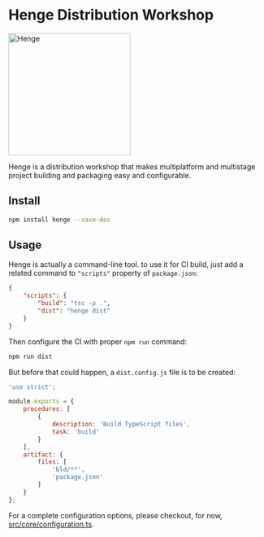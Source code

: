 # Henge Distribution Workshop

<img alt="Henge" src="https://cloud.githubusercontent.com/assets/970430/17336611/8bcad8ec-5911-11e6-9d32-2948976b1843.png" width="240" height="240" />

Henge is a distribution workshop that makes multiplatform and multistage project
building and packaging easy and configurable.

## Install

```sh
npm install henge --save-dev
```

## Usage

Henge is actually a command-line tool. to use it for CI build, just add a
related command to `"scripts"` property of `package.json`:

```json
{
    "scripts": {
        "build": "tsc -p .",
        "dist": "henge dist"
    }
}
```

Then configure the CI with proper `npm run` command:

```sh
npm run dist
```

But before that could happen, a `dist.config.js` file is to be created:

```js
'use strict';

module.exports = {
    procedures: [
        {
            description: 'Build TypeScript files',
            task: 'build'
        }
    ],
    artifact: {
        files: [
            'bld/**',
            'package.json'
        ]
    }
};
```

For a complete configuration options, please checkout, for now,
[src/core/configuration.ts](src/core/configuration.ts).
